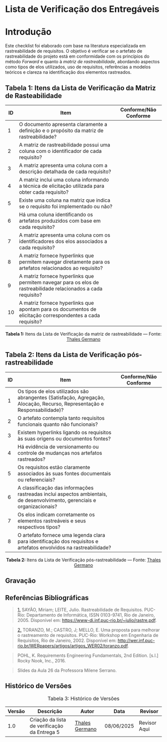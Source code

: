 # Lista de Verificação dos Entregáveis

# Introdução

Este checklist foi elaborado com base na literatura especializada em rastreabilidade de requisitos. O objetivo é verificar se o artefato de rastreabilidade do projeto está em conformidade com os princípios do método *Forward* e quanto à *matriz de rastreabilidade*, abordando aspectos como tipos de elos utilizados, uso de requisitos, referências a modelos teóricos e clareza na identificação dos elementos rastreados.

## Tabela 1: Itens da Lista de Verificação da Matriz de Rasteabilidade

| ID  | Item  | Conforme/Não Conforme |
|-----|-----------------------------------------------------------------------------------------------------------------------------------------------------------------------|------------------------|
| 1   | O documento apresenta claramente a definição e o propósito da matriz de rastreabilidade?         |                        |
| 2   | A matriz de rastreabilidade possui uma coluna com o identificador de cada requisito?               |                        |
| 3   | A matriz apresenta uma coluna com a descrição detalhada de cada requisito?               |                        |
| 4   | A matriz inclui uma coluna informando a técnica de elicitação utilizada para obter cada requisito?               |                        |
| 5   | Existe uma coluna na matriz que indica se o requisito foi implementado ou não?                     |                        |
| 6   | Há uma coluna identificando os artefatos produzidos com base em cada requisito?               |                        |
| 7   | A matriz apresenta uma coluna com os identificadores dos elos associados a cada requisito?               |                        |
| 8   | A matriz fornece hyperlinks que permitem navegar diretamente para os artefatos relacionados ao requisito?               |                        |
| 9   | A matriz fornece hyperlinks que permitem navegar para os elos de rastreabilidade relacionados a cada requisito?          |                        |
| 10  | A matriz fornece hyperlinks que apontam para os documentos de elicitação correspondentes a cada requisito?               |                        |

<p align="center"><strong>Tabela 1:</strong> Itens da Lista de Verificação da matriz de rastreabilidade — Fonte: <a href="https://github.com/thalesgvl">Thales Germano</a></p>



## Tabela 2: Itens da Lista de Verificação pós-rastreabilidade

| ID  | Item | Conforme/Não Conforme |
|-----|------------------------------------------------------------------------------------------------------------------------------------------------|------------------------|
| 1   | Os tipos de elos utilizados são abrangentes (Satisfação, Agregação, Alocação, Recurso, Representação e Responsabilidade)?           |    |
| 2   | O artefato contempla tanto requisitos funcionais quanto não funcionais?                                  |    |
| 3   | Existem hyperlinks ligando os requisitos às suas origens ou documentos fontes?                                      |    |
| 4   | Há evidência de versionamento ou controle de mudanças nos artefatos rastreados?                                  |    |
| 5   | Os requisitos estão claramente associados às suas fontes documentais ou referenciais?                                |    |
| 6   | A classificação das informações rastreadas inclui aspectos ambientais, de desenvolvimento, gerenciais e organizacionais?                |    |
| 7   | Os elos indicam corretamente os elementos rastreáveis e seus respectivos tipos?                                       |    |
| 8   | O artefato fornece uma legenda clara para identificação dos requisitos e artefatos envolvidos na rastreabilidade?                          |    |

<p align="center"><strong>Tabela 2:</strong> Itens da Lista de Verificação pós-rastreabilidade — Fonte: <a href="https://github.com/thalesgvl">Thales Germano</a></p>


## Gravação 



## Referências Bibliográficas

> <a id="anchor_1" href="#REF1">1.</a> SAYÃO, Miriam; LEITE, Julio. Rastreabilidade de Requisitos. PUC-Rio: Departamento de Informática, ISSN 0103-9741, Rio de Janeiro, 2005. Disponível em: https://www-di.inf.puc-rio.br/~julio/rastre.pdf.

> <a id="anchor_2" href="#REF2">2.</a> TORANZO, M.; CASTRO, J; MELLO, E. Uma proposta para melhorar o rastreamento de requisitos. PUC-Rio: Workshop em Engenharia de Requisitos, Rio de Janeiro, 2002. Disponível em: http://wer.inf.puc-rio.br/WERpapers/artigos/artigos_WER02/toranzo.pdf.

> <a id="FTF2Ref" href="#FTF3"></a> POHL, K. Requirements Engineering Fundamentals, 2nd Edition. [s.l.] Rocky Nook, Inc., 2016. 

> <a id="FTF2Ref" href="#FTF3"></a> Slides da Aula 26 da Professora Milene Serrano.

## Histórico de Versões

<font size="3"><p style="text-align: center">Tabela 3: Histórico de Versões</p></font>

| Versão | Descrição | Autor | Data | Revisor |
|--------|-----------|--------|------|---------|
| 1.0 | Criação da lista de verificação da Entrega 5 | [Thales Germano](https://github.com/thalesgvl) | 08/06/2025 | Revisor Aqui |